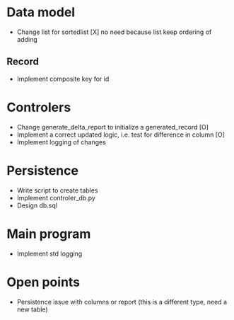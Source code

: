 # Data model

- Change list for sortedlist [X] no need because list keep ordering of adding

## Record

- Implement composite key for id

# Controlers

- Change generate_delta_report to initialize a generated_record [O]
- Implement a correct updated logic, i.e. test for difference in column [O]
- Implement logging of changes

# Persistence

- Write script to create tables
- Implement controler_db.py
- Design db.sql

# Main program

- Implement std logging

# Open points

- Persistence issue with columns or report (this is a different type, need a new table)